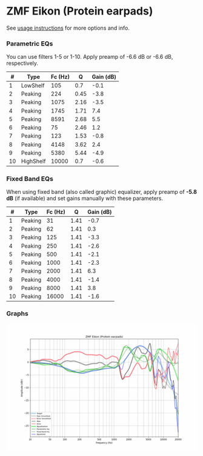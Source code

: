 # ZMF Eikon (Protein earpads)
See [usage instructions](https://github.com/jaakkopasanen/AutoEq#usage) for more options and info.

### Parametric EQs
You can use filters 1-5 or 1-10. Apply preamp of -6.6 dB or -6.6 dB, respectively.

|   # | Type      |   Fc (Hz) |    Q |   Gain (dB) |
|-----|-----------|-----------|------|-------------|
|   1 | LowShelf  |       105 | 0.7  |        -0.1 |
|   2 | Peaking   |       224 | 0.45 |        -3.8 |
|   3 | Peaking   |      1075 | 2.16 |        -3.5 |
|   4 | Peaking   |      1745 | 1.71 |         7.4 |
|   5 | Peaking   |      8591 | 2.68 |         5.5 |
|   6 | Peaking   |        75 | 2.46 |         1.2 |
|   7 | Peaking   |       123 | 1.53 |        -0.8 |
|   8 | Peaking   |      4148 | 3.62 |         2.4 |
|   9 | Peaking   |      5380 | 5.44 |        -4.9 |
|  10 | HighShelf |     10000 | 0.7  |        -0.6 |

### Fixed Band EQs
When using fixed band (also called graphic) equalizer, apply preamp of **-5.8 dB** (if available) and set gains manually with these parameters.

|   # | Type    |   Fc (Hz) |    Q |   Gain (dB) |
|-----|---------|-----------|------|-------------|
|   1 | Peaking |        31 | 1.41 |        -0.7 |
|   2 | Peaking |        62 | 1.41 |         0.3 |
|   3 | Peaking |       125 | 1.41 |        -3.3 |
|   4 | Peaking |       250 | 1.41 |        -2.6 |
|   5 | Peaking |       500 | 1.41 |        -2.1 |
|   6 | Peaking |      1000 | 1.41 |        -2.3 |
|   7 | Peaking |      2000 | 1.41 |         6.3 |
|   8 | Peaking |      4000 | 1.41 |        -1.4 |
|   9 | Peaking |      8000 | 1.41 |         3.8 |
|  10 | Peaking |     16000 | 1.41 |        -1.6 |

### Graphs
![](./ZMF%20Eikon%20(Protein%20earpads).png)
